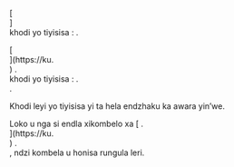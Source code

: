 [<br host>]<br action>khodi yo tiyisisa : .<br code>

[<br host>](https://ku.<br host>) .<br action>khodi yo tiyisisa : .<br code>.

Khodi leyi yo tiyisisa yi ta hela endzhaku ka awara yin’we.

Loko u nga si endla xikombelo xa [ .<br host>](https://ku.<br host>) .<br action>, ndzi kombela u honisa rungula leri.
